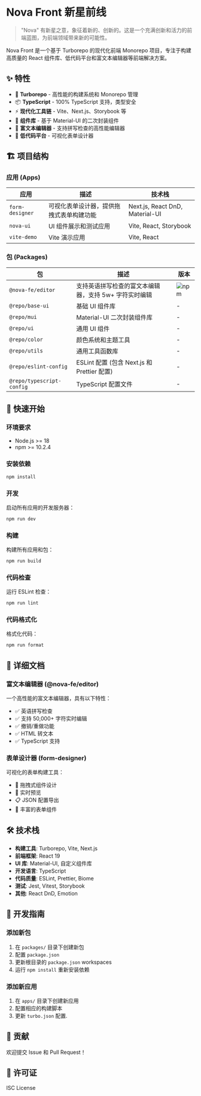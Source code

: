 # Nova Front 新星前线

> "Nova" 有新星之意，象征着新的、创新的。这是一个充满创新和活力的前端蓝图，为前端领域带来新的可能性。

Nova Front 是一个基于 Turborepo 的现代化前端 Monorepo 项目，专注于构建高质量的 React 组件库、低代码平台和富文本编辑器等前端解决方案。

## ✨ 特性

- 🚀 **Turborepo** - 高性能的构建系统和 Monorepo 管理
- 📦 **TypeScript** - 100% TypeScript 支持，类型安全
- ⚡ **现代化工具链** - Vite、Next.js、Storybook 等
- 🎨 **组件库** - 基于 Material-UI 的二次封装组件
- 📝 **富文本编辑器** - 支持拼写检查的高性能编辑器
- 🔧 **低代码平台** - 可视化表单设计器

## 🏗️ 项目结构

### 应用 (Apps)

| 应用 | 描述 | 技术栈 |
|------|------|--------|
| `form-designer` | 可视化表单设计器，提供拖拽式表单构建功能 | Next.js, React DnD, Material-UI |
| `nova-ui` | UI 组件展示和测试应用 | Vite, React, Storybook |
| `vite-demo` | Vite 演示应用 | Vite, React |

### 包 (Packages)

| 包 | 描述 | 版本 |
|-----|------|------|
| `@nova-fe/editor` | 支持英语拼写检查的富文本编辑器，支持 5w+ 字符实时编辑 | ![npm](https://img.shields.io/npm/v/@nova-fe/editor) |
| `@repo/base-ui` | 基础 UI 组件库 | - |
| `@repo/mui` | Material-UI 二次封装组件库 | - |
| `@repo/ui` | 通用 UI 组件 | - |
| `@repo/color` | 颜色系统和主题工具 | - |
| `@repo/utils` | 通用工具函数库 | - |
| `@repo/eslint-config` | ESLint 配置 (包含 Next.js 和 Prettier 配置) | - |
| `@repo/typescript-config` | TypeScript 配置文件 | - |

## 🚀 快速开始

### 环境要求

- Node.js >= 18
- npm >= 10.2.4

### 安装依赖

```bash
npm install
```

### 开发

启动所有应用的开发服务器：

```bash
npm run dev
```

### 构建

构建所有应用和包：

```bash
npm run build
```

### 代码检查

运行 ESLint 检查：

```bash
npm run lint
```

### 代码格式化

格式化代码：

```bash
npm run format
```

## 📖 详细文档

### 富文本编辑器 (@nova-fe/editor)

一个高性能的富文本编辑器，具有以下特性：

- ✅ 英语拼写检查
- ✅ 支持 50,000+ 字符实时编辑
- ✅ 撤销/重做功能
- ✅ HTML 转文本
- ✅ TypeScript 支持

### 表单设计器 (form-designer)

可视化的表单构建工具：

- 🎯 拖拽式组件设计
- 🎨 实时预览
- 📋 JSON 配置导出
- 🔧 丰富的表单组件

## 🛠️ 技术栈

- **构建工具**: Turborepo, Vite, Next.js
- **前端框架**: React 19
- **UI 库**: Material-UI, 自定义组件库
- **开发语言**: TypeScript
- **代码质量**: ESLint, Prettier, Biome
- **测试**: Jest, Vitest, Storybook
- **其他**: React DnD, Emotion

## 📝 开发指南

### 添加新包

1. 在 `packages/` 目录下创建新包
2. 配置 `package.json`
3. 更新根目录的 `package.json` workspaces
4. 运行 `npm install` 重新安装依赖

### 添加新应用

1. 在 `apps/` 目录下创建新应用
2. 配置相应的构建脚本
3. 更新 `turbo.json` 配置.

## 🤝 贡献

欢迎提交 Issue 和 Pull Request！

## 📄 许可证

ISC License
